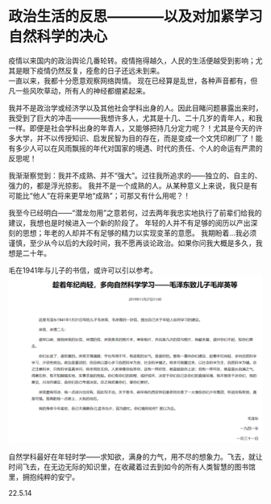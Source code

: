# 政治生活的反思————以及对加紧学习自然科学的决心

疫情以来国内的政治舆论几番轮转。疫情拖得越久，人民的生活便越受到影响；尤其是眼下疫情仍然反复，痊愈的日子还远未到来。  
一直以来，我都十分愿意观察网络舆情。
现在已经算是乱世，各种声音都有，但凡一些风吹草动，所有人的神经都绷紧起来。

我并不是政治学或经济学以及其他社会学科出身的人。因此目睹问题暴露出来时，我受到了巨大的冲击————我想许多人，尤其是十几、二十几岁的青年人，和我一样。即便是社会学科出身的年青人，又能够把持几分定力呢？！尤其是今天的许多大学，并不以传授知识、启发民智为目的存在，而是变成一个文凭印刷厂了！能有多少人可以在风雨飘摇的年代对国家的境遇、时代的责任、个人的命运有严肃的反思呢！  

我渐渐察觉到：我并不成熟、并不“强大”。过往我所追求的——独立的、自主的、强力的，都是浮光掠影。
我并不是一个成熟的人。从某种意义上来说，我只是有可能比“他人”在将来更早地“成熟”；可那又有什么用呢？！

我至今已经明白——“潜龙勿用”之意若何，过去两年我忠实地执行了前辈们给我的建议，我想也是时候进入一个新的阶段了。
年轻的人并不有足够的阅历以产出深刻的思想；年老的人却并不有足够的精力以实现变革的意愿。
我期盼着...我必须谨慎，至少从今以后的大段时间，我不愿再谈论政治。如果你问我大概是多久，我想是二十年。

毛在1941年与儿子的书信，或许可以引以参考。
![](source/img/“趁着年纪尚轻，多向自然科学学习”.png)  


自然学科最好在年轻时学——求知欲，满身的力气，用不尽的想象力。飞去，就让时间飞去，在无边无际的知识里，在收藏着过去到如今的所有人类智慧的图书馆里，拥抱纯粹的安宁。

22.5.14